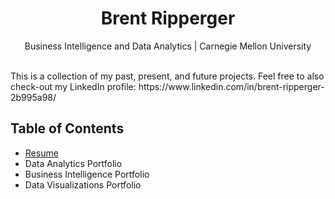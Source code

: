 <h1 align="center">Brent Ripperger</h1>
<p align="center">Business Intelligence and Data Analytics | Carnegie Mellon University</p>
<br>
This is a collection of my past, present, and future projects. Feel free to also check-out my LinkedIn profile: https://www.linkedin.com/in/brent-ripperger-2b995a98/ <https://www.linkedin.com/in/brent-ripperger-2b995a98/>

## Table of Contents
- [Resume](bmripper/bmripper.github.io/General_Resume_2022_09.pdf)
- Data Analytics Portfolio
- Business Intelligence Portfolio
- Data Visualizations Portfolio
